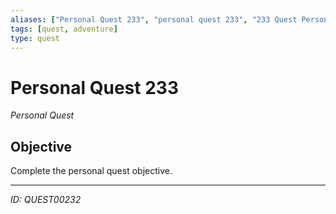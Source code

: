 ```yaml
---
aliases: ["Personal Quest 233", "personal quest 233", "233 Quest Personal"]
tags: [quest, adventure]
type: quest
---
```


# Personal Quest 233

*Personal Quest*

## Objective
Complete the personal quest objective.

---
*ID: QUEST00232*